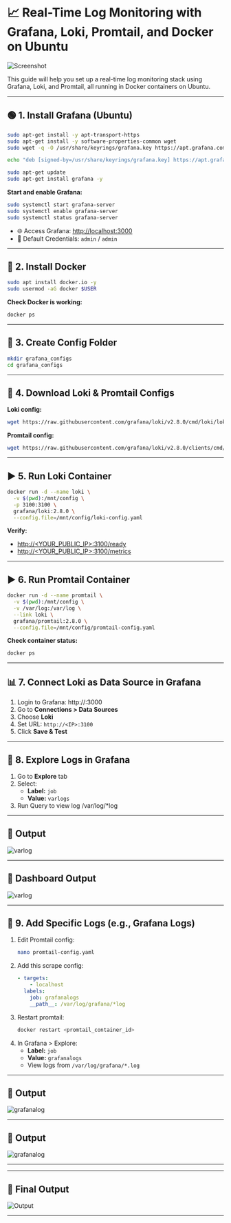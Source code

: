 
# 📈 Real-Time Log Monitoring with Grafana, Loki, Promtail, and Docker on Ubuntu

![Screenshot](Real-Time.png)

This guide will help you set up a real-time log monitoring stack using Grafana, Loki, and Promtail, all running in Docker containers on Ubuntu.

---

## 🟢 1. Install Grafana (Ubuntu)

```bash
sudo apt-get install -y apt-transport-https
sudo apt-get install -y software-properties-common wget
sudo wget -q -O /usr/share/keyrings/grafana.key https://apt.grafana.com/gpg.key
```

```bash
echo "deb [signed-by=/usr/share/keyrings/grafana.key] https://apt.grafana.com stable main" | sudo tee /etc/apt/sources.list.d/grafana.list
```

```bash
sudo apt-get update
sudo apt-get install grafana -y
```

**Start and enable Grafana:**
```bash
sudo systemctl start grafana-server
sudo systemctl enable grafana-server
sudo systemctl status grafana-server
```

- 🌐 Access Grafana: [http://localhost:3000](http://localhost:3000)
- 🔐 Default Credentials: `admin` / `admin`

---

## 🐳 2. Install Docker

```bash
sudo apt install docker.io -y
sudo usermod -aG docker $USER
```

**Check Docker is working:**
```bash
docker ps
```

---

## 📁 3. Create Config Folder

```bash
mkdir grafana_configs
cd grafana_configs
```

---

## 🔽 4. Download Loki & Promtail Configs

**Loki config:**
```bash
wget https://raw.githubusercontent.com/grafana/loki/v2.8.0/cmd/loki/loki-local-config.yaml -O loki-config.yaml
```

**Promtail config:**
```bash
wget https://raw.githubusercontent.com/grafana/loki/v2.8.0/clients/cmd/promtail/promtail-docker-config.yaml -O promtail-config.yaml
```

---

## ▶️ 5. Run Loki Container

```bash
docker run -d --name loki \
  -v $(pwd):/mnt/config \
  -p 3100:3100 \
  grafana/loki:2.8.0 \
  --config.file=/mnt/config/loki-config.yaml
```

**Verify:**

- [http://<YOUR_PUBLIC_IP>:3100/ready](http://<YOUR_PUBLIC_IP>:3100/ready)
- [http://<YOUR_PUBLIC_IP>:3100/metrics](http://<YOUR_PUBLIC_IP>:3100/metrics)

---

## ▶️ 6. Run Promtail Container

```bash
docker run -d --name promtail \
  -v $(pwd):/mnt/config \
  -v /var/log:/var/log \
  --link loki \
  grafana/promtail:2.8.0 \
  --config.file=/mnt/config/promtail-config.yaml
```

**Check container status:**
```bash
docker ps
```

---

## 📊 7. Connect Loki as Data Source in Grafana

1. Login to Grafana: http://<IP>:3000
2. Go to **Connections > Data Sources**
3. Choose **Loki**
4. Set URL: `http://<IP>:3100`
5. Click **Save & Test**

---

## 🔎 8. Explore Logs in Grafana

1. Go to **Explore** tab
2. Select:
   - **Label:** `job`
   - **Value:** `varlogs`
3. Run Query to view log /var/log/*log

---

## 🎉 Output

![varlog](varlog.png)

---

## 🎉 Dashboard Output

![varlog](varlog_dashboard.png)

---

## 📁 9. Add Specific Logs (e.g., Grafana Logs)

1. Edit Promtail config:
    ```bash
    nano promtail-config.yaml
    ```
2. Add this scrape config:
    ```yaml
    - targets:
        - localhost
      labels:
        job: grafanalogs
        __path__: /var/log/grafana/*log
    ```
3. Restart promtail:
    ```bash
    docker restart <promtail_container_id>
    ```
4. In Grafana > Explore:
    - **Label:** `job`
    - **Value:** `grafanalogs`
    - View logs from `/var/log/grafana/*.log`

---

## 🎉 Output

![grafanalog](grafanalog.png)

---

## 🎉 Output

![grafanalog](grafana_dashboard.png)

---

---
## 🎉 Final Output

![Output](Mix.png)

---
